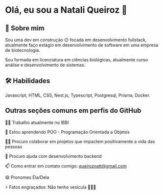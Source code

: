 
# Olá, eu sou a Natali Queiroz 👋


## 🚀 Sobre mim
Sou uma dev em construção 😉 focada em desenvolvimento fullstack,
atualmente faço estágio em desenvolvimento de software em uma empresa de biotecnologia.

Sou formada em licenciatura em ciências biológicas, atualmente curso análise e desenvolvimento de sistemas.



## 🛠 Habilidades
Javascript, HTML, CSS, Nest.js, Typescript, Postgresql, Prisma, Docker.


## Outras seções comuns em perfis do GitHub
👩‍💻 Trabalho atualmente no IBBI

🧠 Estou aprendendo POO - Programação Orientada a Objetos

👯‍♀️ Procuro colaborar em projetos que impactem positivamente a vida das pessoas

🤔 Procuro ajuda com desenvolvimento backend

📫 Como entrar em contato comigo: queiroznatt@gmail.com

😄 Pronomes Ela/Dela

⚡️ Fatos engraçados: Não tenho vesícula 🤣😂😎

